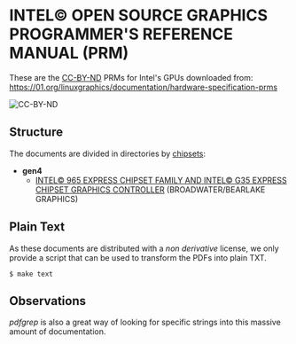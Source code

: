 INTEL&copy; OPEN SOURCE GRAPHICS PROGRAMMER&apos;S REFERENCE MANUAL (PRM)
=========================================================================

These are the
[CC-BY-ND](http://creativecommons.org/licenses/by-nd/3.0/us/) PRMs for
Intel's GPUs downloaded from:
<https://01.org/linuxgraphics/documentation/hardware-specification-prms>

![CC-BY-ND](https://licensebuttons.net/l/by-nd/3.0/us/88x31.png)

Structure
---------

The documents are divided in directories by
[chipsets](https://en.wikipedia.org/wiki/List_of_Intel_graphics_processing_units):

* **gen4**
  * [INTEL&copy; 965 EXPRESS CHIPSET FAMILY AND INTEL&copy; G35 EXPRESS CHIPSET GRAPHICS CONTROLLER](./000_g35) (BROADWATER/BEARLAKE GRAPHICS)

Plain Text
----------

As these documents are distributed with a _non derivative_ license, we
only provide a script that can be used to transform the PDFs into
plain TXT.

`$ make text
`

Observations
------------

_pdfgrep_ is also a great way of looking for specific strings into
this massive amount of documentation.
